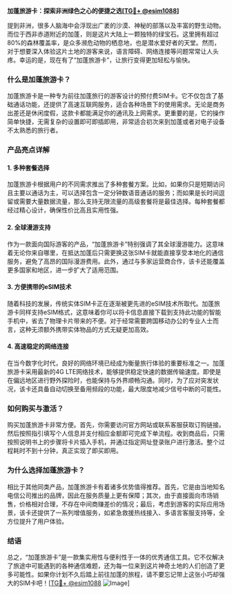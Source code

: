 **加蓬旅游卡：探索非洲绿色之心的便捷之选[[TG💪+ @esim1088](https://t.me/s/esim1088)]**

提到非洲，很多人脑海中会浮现出广袤的沙漠、神秘的部落以及丰富的野生动物。而位于西非赤道附近的加蓬，则是这片大陆上一颗独特的绿宝石。这里拥有超过80%的森林覆盖率，是众多濒危动物的栖息地，也是潜水爱好者的天堂。然而，对于想要深入体验这片土地的游客来说，语言障碍、网络连接等问题常常让人头疼。幸运的是，现在有了“加蓬旅游卡”，让旅行变得更加轻松与愉快。

### **什么是加蓬旅游卡？**

加蓬旅游卡是一种专为前往加蓬旅行的游客设计的预付费SIM卡。它不仅包含了基础通话功能，还提供了高速互联网服务，适合各种场景下的使用需求。无论是商务出差还是休闲度假，这款卡都能满足你的通讯及上网需求。更重要的是，它的操作简单快捷，无需复杂的设置即可即插即用，非常适合初次来到加蓬或者对电子设备不太熟悉的旅行者。

### **产品亮点详解**

#### **1. 多种套餐选择**
加蓬旅游卡根据用户的不同需求推出了多种套餐方案。比如，如果你只是短期访问且主要以通话为主，可以选择包含一定分钟数语音通话的服务；而如果是长时间逗留或需要大量数据流量，那么支持无限流量的高级套餐将是最佳选择。每种套餐都经过精心设计，确保性价比高且实用性强。

#### **2. 全球漫游支持**
作为一款面向国际游客的产品，“加蓬旅游卡”特别强调了其全球漫游能力。这意味着无论你来自哪里，在抵达加蓬后只需更换这张SIM卡就能直接享受本地化的通信服务，避免了高昂的国际漫游费用。此外，通过与多家运营商合作，该卡还能覆盖更多国家和地区，进一步扩大了适用范围。

#### **3. 方便携带的eSIM技术**
随着科技的发展，传统实体SIM卡正在逐渐被更先进的eSIM技术所取代。加蓬旅游卡同样支持eSIM格式，这意味着你可以将卡信息直接下载到支持此功能的智能手机中，省去了物理卡片带来的不便。对于经常需要跨国移动办公的专业人士而言，这种无须额外携带实体物品的方式无疑更加高效。

#### **4. 高速稳定的网络连接**
在当今数字化时代，良好的网络环境已经成为衡量旅行体验的重要标准之一。加蓬旅游卡采用最新的4G LTE网络技术，能够提供稳定快速的数据传输速度。即使是在偏远地区进行野外探险时，也能保持与外界顺畅沟通。同时，为了应对突发状况，该卡还具备自动切换至备用频段的功能，最大限度地减少信号中断的可能性。

### **如何购买与激活？**

购买加蓬旅游卡非常方便。首先，你需要访问官方网站或联系客服获取订购链接。然后按照指引填写个人信息并支付相应金额即可完成下单流程。收到商品后，只需按照说明书上的步骤将卡片插入手机，并通过指定网址登录账户进行激活。整个过程耗时不到十分钟，真正实现了即买即用。

### **为什么选择加蓬旅游卡？**

相比于其他同类产品，加蓬旅游卡有着诸多优势值得推荐。首先，它是由当地知名电信公司推出的品牌，因此在服务质量上更有保障；其次，由于直接面向市场销售，价格相对合理，不存在中间商赚差价的情况；最后，考虑到游客的实际应用场景，该卡还提供了一系列增值服务，如紧急救援热线接入、多语言客服支持等，全方位提升了用户体验。

### **结语**

总之，“加蓬旅游卡”是一款集实用性与便利性于一体的优秀通信工具。它不仅解决了旅途中可能遇到的各种通信难题，还为每一位来到这片神奇土地的人们创造了更多可能性。如果你计划不久后踏上前往加蓬的旅程，请不要忘记带上这张小巧却强大的SIM卡吧！[[TG💪+ @esim1088](https://t.me/s/esim1088) ![Image](https://i.postimg.cc/4NQfJmqS/Snipaste-2025-05-13-00-14-12.png)]
